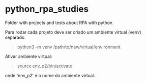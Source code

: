 # python_rpa_studies

Folder with projects and tests about RPA with python.

Para rodar cada projeto deve ser criado um ambiente virtual (venv) separado.

> python3 -m venv /path/to/new/virtual/environment

Ativar ambiente virtual:

> source env_p2/bin/activate

onde 'env_p2' é o nome do ambiente virtual.
